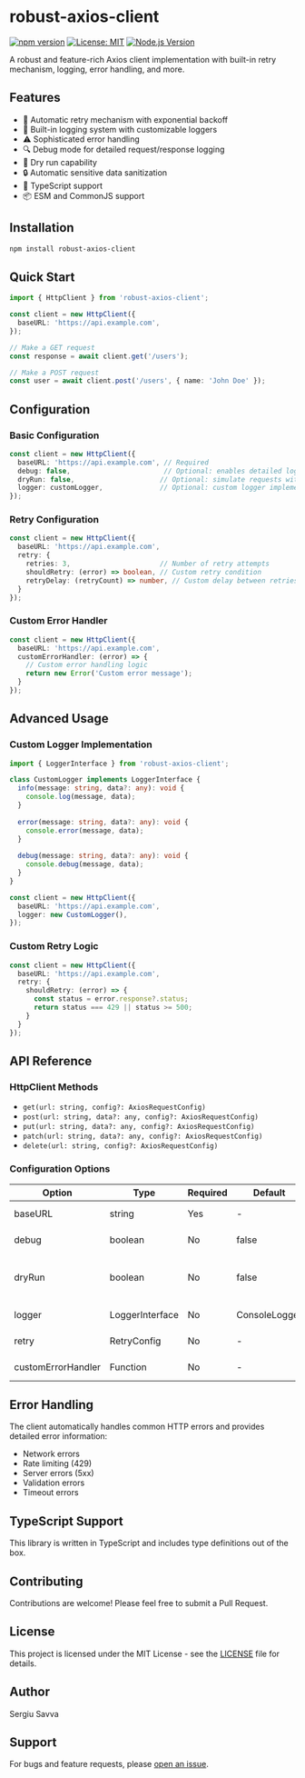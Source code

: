 # robust-axios-client

[![npm version](https://img.shields.io/npm/v/robust-axios-client.svg)](https://www.npmjs.com/package/robust-axios-client)
[![License: MIT](https://img.shields.io/badge/License-MIT-yellow.svg)](https://opensource.org/licenses/MIT)
[![Node.js Version](https://img.shields.io/node/v/robust-axios-client.svg)](https://nodejs.org)

A robust and feature-rich Axios client implementation with built-in retry mechanism, logging, error handling, and more.

## Features

- 🔄 Automatic retry mechanism with exponential backoff
- 📝 Built-in logging system with customizable loggers
- ⚠️ Sophisticated error handling
- 🔍 Debug mode for detailed request/response logging
- 🏃 Dry run capability
- 🔒 Automatic sensitive data sanitization
- 💪 TypeScript support
- 📦 ESM and CommonJS support

## Installation

```bash
npm install robust-axios-client
```

## Quick Start

```typescript
import { HttpClient } from 'robust-axios-client';

const client = new HttpClient({
  baseURL: 'https://api.example.com',
});

// Make a GET request
const response = await client.get('/users');

// Make a POST request
const user = await client.post('/users', { name: 'John Doe' });
```

## Configuration

### Basic Configuration

```typescript
const client = new HttpClient({
  baseURL: 'https://api.example.com', // Required
  debug: false,                       // Optional: enables detailed logging
  dryRun: false,                     // Optional: simulate requests without sending them
  logger: customLogger,              // Optional: custom logger implementation
});
```

### Retry Configuration

```typescript
const client = new HttpClient({
  baseURL: 'https://api.example.com',
  retry: {
    retries: 3,                      // Number of retry attempts
    shouldRetry: (error) => boolean, // Custom retry condition
    retryDelay: (retryCount) => number, // Custom delay between retries
  }
});
```

### Custom Error Handler

```typescript
const client = new HttpClient({
  baseURL: 'https://api.example.com',
  customErrorHandler: (error) => {
    // Custom error handling logic
    return new Error('Custom error message');
  }
});
```

## Advanced Usage

### Custom Logger Implementation

```typescript
import { LoggerInterface } from 'robust-axios-client';

class CustomLogger implements LoggerInterface {
  info(message: string, data?: any): void {
    console.log(message, data);
  }
  
  error(message: string, data?: any): void {
    console.error(message, data);
  }
  
  debug(message: string, data?: any): void {
    console.debug(message, data);
  }
}

const client = new HttpClient({
  baseURL: 'https://api.example.com',
  logger: new CustomLogger(),
});
```

### Custom Retry Logic

```typescript
const client = new HttpClient({
  baseURL: 'https://api.example.com',
  retry: {
    shouldRetry: (error) => {
      const status = error.response?.status;
      return status === 429 || status >= 500;
    }
  }
});
```

## API Reference

### HttpClient Methods

- `get(url: string, config?: AxiosRequestConfig)`
- `post(url: string, data?: any, config?: AxiosRequestConfig)`
- `put(url: string, data?: any, config?: AxiosRequestConfig)`
- `patch(url: string, data?: any, config?: AxiosRequestConfig)`
- `delete(url: string, config?: AxiosRequestConfig)`

### Configuration Options

| Option | Type | Required | Default | Description |
|--------|------|----------|---------|-------------|
| baseURL | string | Yes | - | Base URL for the API |
| debug | boolean | No | false | Enable detailed logging |
| dryRun | boolean | No | false | Simulate requests without sending |
| logger | LoggerInterface | No | ConsoleLogger | Custom logger implementation |
| retry | RetryConfig | No | - | Retry configuration |
| customErrorHandler | Function | No | - | Custom error handler |

## Error Handling

The client automatically handles common HTTP errors and provides detailed error information:

- Network errors
- Rate limiting (429)
- Server errors (5xx)
- Validation errors
- Timeout errors

## TypeScript Support

This library is written in TypeScript and includes type definitions out of the box.

## Contributing

Contributions are welcome! Please feel free to submit a Pull Request.

## License

This project is licensed under the MIT License - see the [LICENSE](LICENSE) file for details.

## Author

Sergiu Savva

## Support

For bugs and feature requests, please [open an issue](https://github.com/sergiusavva/robust-axios-client/issues).